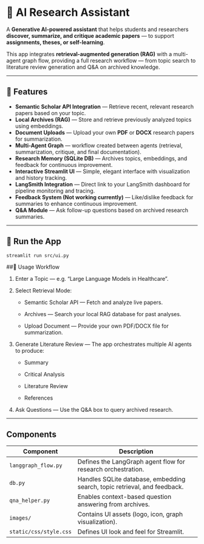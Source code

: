 # 🧠 AI Research Assistant

A **Generative AI-powered assistant** that helps students and researchers **discover, summarize, and critique academic papers** — to support **assignments, theses, or self-learning**.

This app integrates **retrieval-augmented generation (RAG)** with a multi-agent graph flow, providing a full research workflow — from topic search to literature review generation and Q&A on archived knowledge.

---

## 🚀 Features

- **Semantic Scholar API Integration** — Retrieve recent, relevant research papers based on your topic.  
- **Local Archives (RAG)** — Store and retrieve previously analyzed topics using embeddings.  
- **Document Uploads** — Upload your own **PDF** or **DOCX** research papers for summarization.  
- **Multi-Agent Graph** — workflow created between agents (retrieval, summarization, critique, and final documentation).  
- **Research Memory (SQLite DB)** — Archives topics, embeddings, and feedback for continuous improvement.  
- **Interactive Streamlit UI** — Simple, elegant interface with visualization and history tracking.  
- **LangSmith Integration** — Direct link to your LangSmith dashboard for pipeline monitoring and tracing.  
- **Feedback System (Not working currently)** — Like/dislike feedback for summaries to enhance continuous improvement.  
- **Q&A Module** — Ask follow-up questions based on archived research summaries.

---

## 🧪 Run the App

`streamlit run src/ui.py`

##🦉 Usage Workflow

1. Enter a Topic — e.g. “Large Language Models in Healthcare”.

2. Select Retrieval Mode:

    - Semantic Scholar API — Fetch and analyze live papers.

    - Archives — Search your local RAG database for past analyses.

    - Upload Document — Provide your own PDF/DOCX file for summarization.

3. Generate Literature Review — The app orchestrates multiple AI agents to produce:

    - Summary

    - Critical Analysis

    - Literature Review

    - References

4. Ask Questions — Use the Q&A box to query archived research.

---

## Components

| Component | Description |
|------------|-------------|
| `langgraph_flow.py` | Defines the LangGraph agent flow for research orchestration. |
| `db.py` | Handles SQLite database, embedding search, topic retrieval, and feedback. |
| `qna_helper.py` | Enables context-based question answering from archives. |
| `images/` | Contains UI assets (logo, icon, graph visualization). |
| `static/css/style.css` | Defines UI look and feel for Streamlit. |

